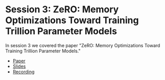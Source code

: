 # Session 3: ZeRO: Memory Optimizations Toward Training Trillion Parameter Models 

In session 3 we covered the paper "ZeRO: Memory Optimizations Toward Training Trillion Parameter Models."

- [Paper](https://arxiv.org/abs/1910.02054)
- [Slides](https://docs.google.com/presentation/d/12QxDBFdrJeG2DrBuYsHyUIx3fEqKV1zrUeO8vDlaWYk/edit?usp=sharing)
- [Recording](https://youtu.be/azUufxKe5RE?si=X0YefzEi0R62IZR7)
